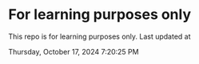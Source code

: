 # For learning purposes only
This repo is for learning purposes only.
Last updated at

Thursday, October 17, 2024 7:20:25 PM


